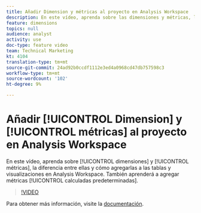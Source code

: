 ```yaml
---
title: Añadir Dimension y métricas al proyecto en Analysis Workspace
description: En este vídeo, aprenda sobre las dimensiones y métricas, la diferencia entre ellas y cómo agregarlas a las tablas y visualizaciones en Analysis Workspace. También aprenderá a agregar métricas calculadas predeterminadas.
feature: dimensions
topics: null
audience: analyst
activity: use
doc-type: feature video
team: Technical Marketing
kt: 4104
translation-type: tm+mt
source-git-commit: 24ad92b0ccdf1112e3ed4a0968cd47db757598c3
workflow-type: tm+mt
source-wordcount: '102'
ht-degree: 9%

---
```



# Añadir [!UICONTROL Dimension] y [!UICONTROL métricas] al proyecto en Analysis Workspace

En este vídeo, aprenda sobre [!UICONTROL dimensiones] y [!UICONTROL métricas], la diferencia entre ellas y cómo agregarlas a las tablas y visualizaciones en Analysis Workspace. También aprenderá a agregar métricas [!UICONTROL calculadas predeterminadas].

>[!VIDEO](https://video.tv.adobe.com/v/30606/?quality=12)

Para obtener más información, visite la [documentación](https://docs.adobe.com/content/help/es-ES/analytics/analyze/analysis-workspace/components/analysis-workspace-components.html).
